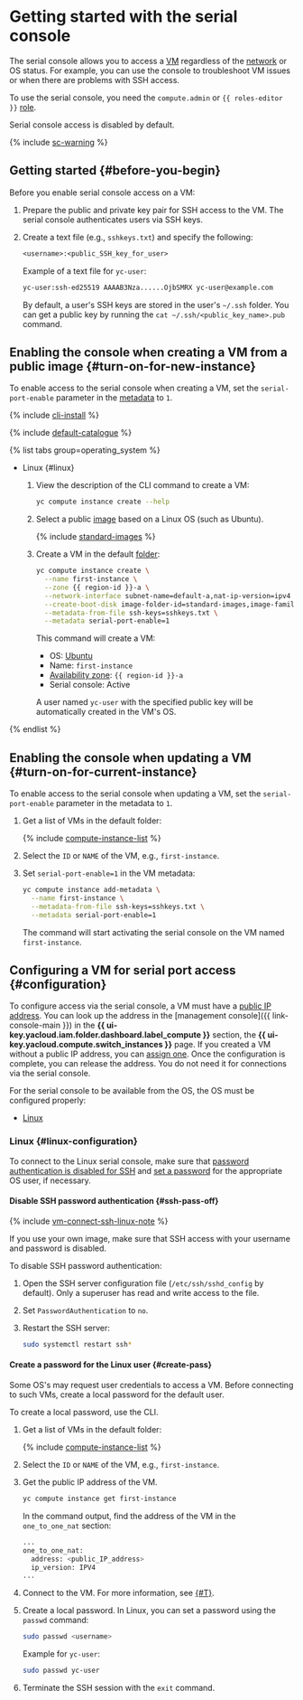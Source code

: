 # Getting started with the serial console


The serial console allows you to access a [VM](../../concepts/vm.md) regardless of the [network](../../../vpc/concepts/network.md#network) or OS status. For example, you can use the console to troubleshoot VM issues or when there are problems with SSH access.

To use the serial console, you need the `сompute.admin` or `{{ roles-editor }}` [role](../../security/index.md).

Serial console access is disabled by default.

{% include [sc-warning](../../../_includes/compute/serial-console-warning.md) %}

## Getting started {#before-you-begin}

Before you enable serial console access on a VM:
1. Prepare the public and private key pair for SSH access to the VM. The serial console authenticates users via SSH keys.
1. Create a text file (e.g., `sshkeys.txt`) and specify the following:

   ```txt
   <username>:<public_SSH_key_for_user>
   ```

   Example of a text file for `yc-user`:

   ```txt
   yc-user:ssh-ed25519 AAAAB3Nza......OjbSMRX yc-user@example.com
   ```

   By default, a user's SSH keys are stored in the user's `~/.ssh` folder. You can get a public key by running the `cat ~/.ssh/<public_key_name>.pub` command.

## Enabling the console when creating a VM from a public image {#turn-on-for-new-instance}

To enable access to the serial console when creating a VM, set the `serial-port-enable` parameter in the [metadata](../../concepts/vm-metadata.md) to `1`.

{% include [cli-install](../../../_includes/cli-install.md) %}

{% include [default-catalogue](../../../_includes/default-catalogue.md) %}

{% list tabs group=operating_system %}

- Linux {#linux}

  1. View the description of the CLI command to create a VM:

     ```bash
     yc compute instance create --help
     ```

  1. Select a public [image](../../concepts/image.md) based on a Linux OS (such as Ubuntu).

     {% include [standard-images](../../../_includes/standard-images.md) %}

  1. Create a VM in the default [folder](../../../resource-manager/concepts/resources-hierarchy.md#folder):

     ```bash
     yc compute instance create \
       --name first-instance \
       --zone {{ region-id }}-a \
       --network-interface subnet-name=default-a,nat-ip-version=ipv4 \
       --create-boot-disk image-folder-id=standard-images,image-family=ubuntu-1604-lts \
       --metadata-from-file ssh-keys=sshkeys.txt \
       --metadata serial-port-enable=1
     ```

     This command will create a VM:
     * OS: [Ubuntu](/marketplace?tab=software&search=Ubuntu&categories=os)
     * Name: `first-instance`
     * [Availability zone](../../../overview/concepts/geo-scope.md): `{{ region-id }}-a`
     * Serial console: Active

     A user named `yc-user` with the specified public key will be automatically created in the VM's OS.


{% endlist %}

## Enabling the console when updating a VM {#turn-on-for-current-instance}

To enable access to the serial console when updating a VM, set the `serial-port-enable` parameter in the metadata to `1`.
1. Get a list of VMs in the default folder:

   {% include [compute-instance-list](../../_includes_service/compute-instance-list.md) %}

1. Select the `ID` or `NAME` of the VM, e.g., `first-instance`.

1. Set `serial-port-enable=1` in the VM metadata:

   ```bash
   yc compute instance add-metadata \
     --name first-instance \
     --metadata-from-file ssh-keys=sshkeys.txt \
     --metadata serial-port-enable=1
   ```

   The command will start activating the serial console on the VM named `first-instance`.

## Configuring a VM for serial port access {#configuration}

To configure access via the serial console, a VM must have a [public IP address](../../../vpc/concepts/address.md#public-addresses). You can look up the address in the [management console]({{ link-console-main }}) in the **{{ ui-key.yacloud.iam.folder.dashboard.label_compute }}** section, the **{{ ui-key.yacloud.compute.switch_instances }}** page. If you created a VM without a public IP address, you can [assign one](../vm-control/vm-attach-public-ip.md). Once the configuration is complete, you can release the address. You do not need it for connections via the serial console.

For the serial console to be available from the OS, the OS must be configured properly:
* [Linux](#linux-configuration)


### Linux {#linux-configuration}

To connect to the Linux serial console, make sure that [password authentication is disabled for SSH](#ssh-pass-off) and [set a password](#create-pass) for the appropriate OS user, if necessary.

#### Disable SSH password authentication {#ssh-pass-off}

{% include [vm-connect-ssh-linux-note](../../../_includes/vm-connect-ssh-linux-note.md) %}

If you use your own image, make sure that SSH access with your username and password is disabled.

To disable SSH password authentication:
1. Open the SSH server configuration file (`/etc/ssh/sshd_config` by default). Only a superuser has read and write access to the file.
1. Set `PasswordAuthentication` to `no`.
1. Restart the SSH server:

   ```bash
   sudo systemctl restart ssh*
   ```

#### Create a password for the Linux user {#create-pass}

Some OS's may request user credentials to access a VM. Before connecting to such VMs, create a local password for the default user.

To create a local password, use the CLI.
1. Get a list of VMs in the default folder:

   {% include [compute-instance-list](../../_includes_service/compute-instance-list.md) %}

1. Select the `ID` or `NAME` of the VM, e.g., `first-instance`.
1. Get the public IP address of the VM.

   ```bash
   yc compute instance get first-instance
   ```

   In the command output, find the address of the VM in the `one_to_one_nat` section:

   ```bash
   ...
   one_to_one_nat:
     address: <public_IP_address>
     ip_version: IPV4
   ...
   ```

1. Connect to the VM. For more information, see [{#T}](../vm-connect/ssh.md#vm-connect).
1. Create a local password. In Linux, you can set a password using the `passwd` command:

   ```bash
   sudo passwd <username>
   ```

   Example for `yc-user`:

   ```bash
   sudo passwd yc-user
   ```

1. Terminate the SSH session with the `exit` command.

